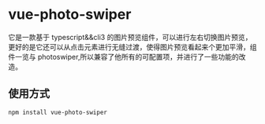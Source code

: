 # vue-photo-swiper

它是一款基于 typescript&&cli3 的图片预览组件，可以进行左右切换图片预览，更好的是它还可以从点击元素进行无缝过渡，使得图片预览看起来个更加平滑，组件一览与 photoswiper,所以兼容了他所有的可配置项，并进行了一些功能的改造。

## 使用方式

```
npm install vue-photo-swiper
```

